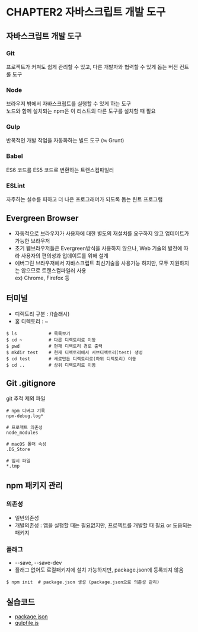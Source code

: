 # CHAPTER2 자바스크립트 개발 도구

## 자바스크립트 개발 도구

### Git
프로젝트가 커져도 쉽게 관리할 수 있고, 다른 개발자와 협력할 수 있게 돕는 버전 컨트롤 도구
### Node
브라우저 밖에서 자바스크립트를 실행할 수 있게 하는 도구\
노드와 함께 설치되는 npm은 이 리스트의 다른 도구를 설치할 때 필요
### Gulp
반복적인 개발 작업을 자동화하는 빌드 도구 (≒ Grunt)
### Babel
ES6 코드를 ES5 코드로 변환하는 트랜스컴파일러
### ESLint
자주하는 실수를 피하고 더 나은 프로그래머가 되도록 돕는 린트 프로그램

## Evergreen Browser
- 자동적으로 브라우저가 사용자에 대한 별도의 재설치를 요구하지 않고 업데이트가 가능한 브라우저
- 초기 웹브라우저들은 Evergreen방식을 사용하지 않으나, Web 기술의 발전에 따라 사용자의 편의성과 업데이트를 위해 설계
- 에버그린 브라우저에서 자바스크립트 최신기술을 사용가능 하지만, 모두 지원하지는 않으므로 트랜스컴파일러 사용\
ex) Chrome, Firefox 등

## 터미널
- 디렉토리 구분 : /(슬래시)
- 홈 디렉토리 : ~

```
$ ls            # 목록보기
$ cd ~          # 다른 디렉토리로 이동
$ pwd           # 현재 디렉토리 경로 출력
$ mkdir test    # 현재 디렉토리에서 서브디렉토리(test) 생성
$ cd test       # 새로만든 디렉토리로(하위 디렉토리) 이동
$ cd ..         # 상위 디렉토리로 이동
```

## Git .gitignore
git 추적 제외 파일
```
# npm 디버그 기록
npm-debug.log*

# 프로젝트 의존성
node_modules

# macOS 폴더 속성
.DS_Store

# 임시 파일
*.tmp
```

## npm 패키지 관리
### 의존성
- 일반의존성
- 개발의존성 : 앱을 실행할 때는 필요없지만, 프로젝트를 개발할 때 필요 or 도움되는 패키지

### 플래그
- --save, --save-dev
- 플래그 없어도 로컬패키지에 설치 가능하지만, package.json에 등록되지 않음

```
$ npm init  # package.json 생성 (package.json으로 의존성 관리)

```

## 실습코드

* [package.json](https://github.com/yeony1011/2019script_ex/blob/master/package.json)
* [gulpfile.js](https://github.com/yeony1011/2019script_ex/blob/master/gulpfile.js)